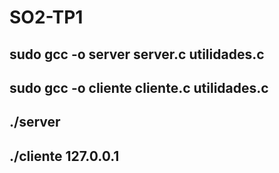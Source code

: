 # SO2-TP1
## sudo gcc -o server server.c utilidades.c
## sudo gcc -o cliente cliente.c utilidades.c
## ./server <nro de puerto>
## ./cliente 127.0.0.1 <nro de puerto>

